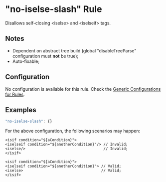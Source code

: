 # "no-iselse-slash" Rule

Disallows self-closing &lt;iselse> and &lt;iselseif> tags.

## Notes

- Dependent on abstract tree build (global "disableTreeParse" configuration must **not** be true);
- Auto-fixable;

## Configuration

No configuration is available for this rule. Check the [Generic Configurations for Rules][generic-config].


## Examples

```js
"no-iselse-slash": {}
```

For the above configuration, the following scenarios may happen:

```
<isif condition="${aCondition}">
<iselseif condition="${anotherCondition}"/> // Invalid;
<iselse/>                                   // Invalid;
</isif>
```

```
<isif condition="${aCondition}">
<iselseif condition="${anotherCondition}"> // Valid;
<iselse>                                   // Valid;
</isif>
```

[generic-config]: <../generic-rule-config.md>
